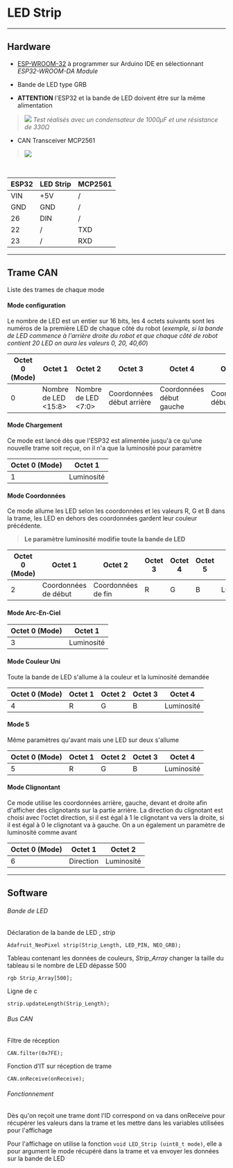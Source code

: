 # LED Strip

---

## Hardware

* [ESP-WROOM-32](https://www.dzduino.com/Blog%20Dzduino/ESP32-WROOM-32) à
programmer sur Arduino IDE en sélectionnant *ESP32-WROOM-DA Module*

* Bande de LED type GRB

* **ATTENTION** l'ESP32 et la bande de LED doivent être sur la même alimentation

>![](https://private-user-images.githubusercontent.com/165054887/327752291-b09e4d5f-e7b7-427a-b346-25d7127fa625.png?jwt=eyJhbGciOiJIUzI1NiIsInR5cCI6IkpXVCJ9.eyJpc3MiOiJnaXRodWIuY29tIiwiYXVkIjoicmF3LmdpdGh1YnVzZXJjb250ZW50LmNvbSIsImtleSI6ImtleTUiLCJleHAiOjE3MTgzNjg5MzQsIm5iZiI6MTcxODM2ODYzNCwicGF0aCI6Ii8xNjUwNTQ4ODcvMzI3NzUyMjkxLWIwOWU0ZDVmLWU3YjctNDI3YS1iMzQ2LTI1ZDcxMjdmYTYyNS5wbmc_WC1BbXotQWxnb3JpdGhtPUFXUzQtSE1BQy1TSEEyNTYmWC1BbXotQ3JlZGVudGlhbD1BS0lBVkNPRFlMU0E1M1BRSzRaQSUyRjIwMjQwNjE0JTJGdXMtZWFzdC0xJTJGczMlMkZhd3M0X3JlcXVlc3QmWC1BbXotRGF0ZT0yMDI0MDYxNFQxMjM3MTRaJlgtQW16LUV4cGlyZXM9MzAwJlgtQW16LVNpZ25hdHVyZT0zOTMxYThmZTcyYzkxNzBhYTg2ZDI4OTg3YmU4OTNlNmIyMGNmYmUyZTMzODU5YWE3ZWQ1MmY4NGM0MTVhMmY5JlgtQW16LVNpZ25lZEhlYWRlcnM9aG9zdCZhY3Rvcl9pZD0wJmtleV9pZD0wJnJlcG9faWQ9MCJ9.-PU7_Mq48kBoJLmbEonBNRFvaPjVXDXUZICA5LxX_Zk)
>*Test réalisés avec un condensateur de 1000µF et une résistance de 330Ω*

* CAN Transceiver MCP2561

>![](https://private-user-images.githubusercontent.com/165054887/327752294-5873006a-e3a5-4eda-a57a-e8a4a1f7ddb5.png?jwt=eyJhbGciOiJIUzI1NiIsInR5cCI6IkpXVCJ9.eyJpc3MiOiJnaXRodWIuY29tIiwiYXVkIjoicmF3LmdpdGh1YnVzZXJjb250ZW50LmNvbSIsImtleSI6ImtleTUiLCJleHAiOjE3MTgzNjkwMDUsIm5iZiI6MTcxODM2ODcwNSwicGF0aCI6Ii8xNjUwNTQ4ODcvMzI3NzUyMjk0LTU4NzMwMDZhLWUzYTUtNGVkYS1hNTdhLWU4YTRhMWY3ZGRiNS5wbmc_WC1BbXotQWxnb3JpdGhtPUFXUzQtSE1BQy1TSEEyNTYmWC1BbXotQ3JlZGVudGlhbD1BS0lBVkNPRFlMU0E1M1BRSzRaQSUyRjIwMjQwNjE0JTJGdXMtZWFzdC0xJTJGczMlMkZhd3M0X3JlcXVlc3QmWC1BbXotRGF0ZT0yMDI0MDYxNFQxMjM4MjVaJlgtQW16LUV4cGlyZXM9MzAwJlgtQW16LVNpZ25hdHVyZT02ODA3ZWI5ODI1N2I4ZTZhOTY0M2Q1YjMzZjMyMjkxZjg0NjQ0ODU1NTEzNzc0YzI2YzdhZTAxOTk4ZmU0NzIzJlgtQW16LVNpZ25lZEhlYWRlcnM9aG9zdCZhY3Rvcl9pZD0wJmtleV9pZD0wJnJlcG9faWQ9MCJ9.nEibg9dduYASWZruJXR8DaPOUI_j9wIl3HvYsQF6VtI)

<br>

| ESP32  |  LED Strip | MCP2561  |
|---|---|---|
|  VIN |  +5V  | /  |
|  GND | GND  | /  |
| 26  | DIN  | /  |
| 22  | /  |  TXD |
| 23  | /  | RXD  |

---

## Trame CAN

Liste des trames de chaque mode

#### Mode configuration

Le nombre de LED est un entier sur 16 bits, les 4 octets suivants sont les numéros de la première LED de chaque côté du robot (*exemple, si la bande de LED commence à l'arrière droite du robot et que chaque côté de robot contient 20 LED on aura les valeurs 0, 20, 40,60*)

| Octet 0 (Mode) |  Octet 1 | Octet 2  |Octet 3|Octet 4|Octet 5|Octet 6|
|---|---|---|---|---|---|---|
| 0 |Nombre de LED <15:8> |Nombre de LED <7:0>|Coordonnées début arrière|Coordonnées début gauche|Coordonnées début avant|Coordonnées début droite|

#### Mode Chargement

Ce mode est lancé dès que l'ESP32 est alimentée jusqu'à ce qu'une nouvelle trame soit reçue, on il n'a que la luminosité pour paramètre

| Octet 0 (Mode) |  Octet 1 |
|---|---|
| 1 | Luminosité |

#### Mode Coordonnées

Ce mode allume les LED selon les coordonnées et les valeurs R, G et B dans la trame, les LED en dehors des coordonnées gardent leur couleur précédente.

>**Le paramètre luminosité modifie toute la bande de LED**

| Octet 0 (Mode) |  Octet 1 | Octet 2  |Octet 3|Octet 4|Octet 5|Octet 6|Octet 7|
|---|---|---|---|---|---|---|---|
| 2 | Coordonnées de début |Coordonnées de fin|R|G|B|Luminosité|Reset|

#### Mode Arc-En-Ciel


| Octet 0 (Mode) |  Octet 1 |
|---|---|
| 3 | Luminosité |

#### Mode Couleur Uni

Toute la bande de LED s'allume à la couleur et la luminosité demandée

| Octet 0 (Mode) |  Octet 1 | Octet 2  |Octet 3|Octet 4|
|---|---|---|---|---|
| 4 |R|G|B|Luminosité|

#### Mode 5

Même paramètres qu'avant mais une LED sur deux s'allume

| Octet 0 (Mode) |  Octet 1 | Octet 2  |Octet 3|Octet 4|
|---|---|---|---|---|
| 5 |R|G|B|Luminosité|

#### Mode Clignontant

Ce mode utilise les coordonnées arrière, gauche, devant et droite afin d'afficher des clignotants sur la partie arrière. La direction du clignotant est choisi avec l'octet direction, si il est égal à 1 le clignotant va vers la droite, si il est égal à 0 le clignotant va à gauche. On a un également un paramètre de luminosité comme avant

| Octet 0 (Mode) |  Octet 1 | Octet 2  |
|---|---|---|
| 6 |Direction |Luminosité|

---

## Software



###### Bande de LED

Déclaration de la bande de LED , *strip*

`Adafruit_NeoPixel strip(Strip_Length, LED_PIN, NEO_GRB);`

Tableau contenant les données de couleurs, *Strip_Array* changer la taille du
tableau si le nombre de LED dépasse 500

`rgb Strip_Array[500];`

Ligne de c

`strip.updateLength(Strip_Length);`

###### Bus CAN

Filtre de réception

`CAN.filter(0x7FE);`

Fonction d'IT sur réception de trame

`CAN.onReceive(onReceive);`

###### Fonctionnement

Dès qu'on reçoit une trame dont l'ID correspond on va dans onReceive pour récupérer les valeurs dans la trame et les mettre dans les variables utilisées pour l'affichage

Pour l'affichage on utilise la fonction `void LED_Strip (uint8_t mode)`, elle a pour argument le mode récupéré dans la trame et va envoyer les données sur la bande de LED
